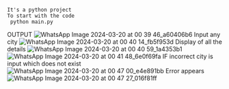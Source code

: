```
It's a python project 
To start with the code 
 python main.py
```
OUTPUT 
![WhatsApp Image 2024-03-20 at 00 39 46_a60406b6](https://github.com/sriparna-koar/analystai_weather/assets/144530081/eeff46f0-1d4a-4039-963e-6dd8a37e33d2)
Input any city
![WhatsApp Image 2024-03-20 at 00 40 14_fb5f953d](https://github.com/sriparna-koar/analystai_weather/assets/144530081/9e923519-8c0c-4462-9f89-10e3fa1b36f1)
Display of all the details
![WhatsApp Image 2024-03-20 at 00 40 59_1a4353b1](https://github.com/sriparna-koar/analystai_weather/assets/144530081/e25daf22-2119-421d-8a97-5007b2584af3)
![WhatsApp Image 2024-03-20 at 00 41 48_6e0f69fa](https://github.com/sriparna-koar/analystai_weather/assets/144530081/aff77ee0-fc84-4add-938f-6ea7589fda19)
IF incorrect city is input which does not exist
![WhatsApp Image 2024-03-20 at 00 47 00_e4e891bb](https://github.com/sriparna-koar/analystai_weather/assets/144530081/2fbdd4a9-7337-45a4-aa5a-8794c4065916)
Error appears
![WhatsApp Image 2024-03-20 at 00 47 27_016f81ff](https://github.com/sriparna-koar/analystai_weather/assets/144530081/50b93322-8750-4f6a-9e19-8debd0bde62d)
